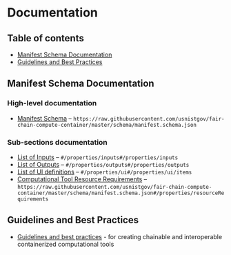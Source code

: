 # Documentation

## Table of contents

- [Manifest Schema Documentation](#manifest-schema-documentation)
- [Guidelines and Best Practices](#guidelines-and-best-practices)

## Manifest Schema Documentation

### High-level documentation

-   [Manifest Schema](./manifest.md) – `https://raw.githubusercontent.com/usnistgov/fair-chain-compute-container/master/schema/manifest.schema.json`

### Sub-sections documentation

-   [List of Inputs](./manifest-properties-list-of-inputs.md "Defines inputs to the computational tool") – `#/properties/inputs#/properties/inputs`
-   [List of Outputs](./manifest-properties-list-of-outputs.md "Defines the outputs of the computational tool") – `#/properties/outputs#/properties/outputs`
-   [List of UI definitions](./manifest-properties-computational-tool-form-ui-definition-list-of-ui-definitions.md) – `#/properties/ui#/properties/ui/items`
-   [Computational Tool Resource Requirements](./manifest-properties-computational-tool-resource-requirements.md) – `https://raw.githubusercontent.com/usnistgov/fair-chain-compute-container/master/schema/manifest.schema.json#/properties/resourceRequirements`

## Guidelines and Best Practices

- [Guidelines and best practices](./best-practices.md) - for creating chainable and interoperable containerized computational tools

